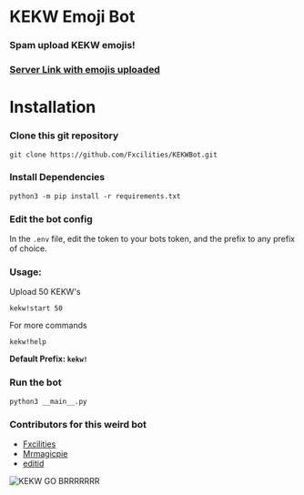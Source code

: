 # KEKW Emoji Bot

### Spam upload **KEKW** emojis!

### [Server Link with emojis uploaded](https://discord.gg/ntJnqKG)


# Installation


### Clone this git repository
```
git clone https://github.com/Fxcilities/KEKWBot.git
```
### Install Dependencies 
```
python3 -m pip install -r requirements.txt
```

### Edit the bot config
In the `.env` file, edit the token to your bots token, and the prefix to any prefix of choice.

### Usage:

Upload 50 KEKW's 

```
kekw!start 50
``` 

For more commands
```
kekw!help
```


**Default Prefix: `kekw!`**

### Run the bot
```
python3 __main__.py
```

### Contributors for this weird bot
- [Fxcilities](https://github.com/Fxcilities)
- [Mrmagicpie](https://github.com/Mrmagicpie)
- [editid](https://github.com/editid0)

![KEKW GO BRRRRRRR](https://cdn.discordapp.com/emojis/764125562847232040.png?v=1)
